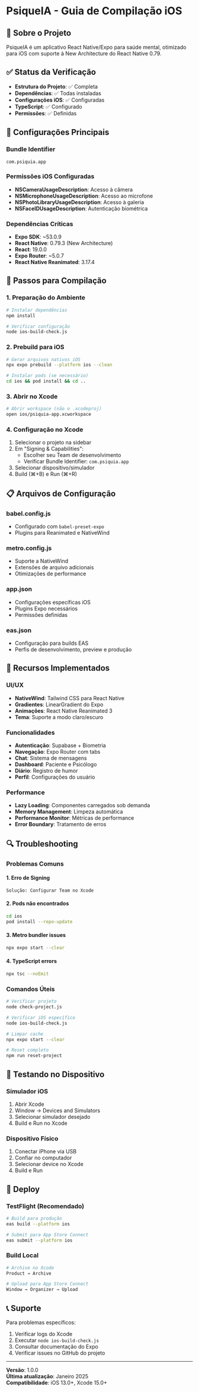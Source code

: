 # PsiqueIA - Guia de Compilação iOS

## 📱 Sobre o Projeto
PsiqueIA é um aplicativo React Native/Expo para saúde mental, otimizado para iOS com suporte à New Architecture do React Native 0.79.

## ✅ Status da Verificação
- **Estrutura do Projeto**: ✅ Completa
- **Dependências**: ✅ Todas instaladas
- **Configurações iOS**: ✅ Configuradas
- **TypeScript**: ✅ Configurado
- **Permissões**: ✅ Definidas

## 🔧 Configurações Principais

### Bundle Identifier
```
com.psiquia.app
```

### Permissões iOS Configuradas
- **NSCameraUsageDescription**: Acesso à câmera
- **NSMicrophoneUsageDescription**: Acesso ao microfone  
- **NSPhotoLibraryUsageDescription**: Acesso à galeria
- **NSFaceIDUsageDescription**: Autenticação biométrica

### Dependências Críticas
- **Expo SDK**: ~53.0.9
- **React Native**: 0.79.3 (New Architecture)
- **React**: 19.0.0
- **Expo Router**: ~5.0.7
- **React Native Reanimated**: 3.17.4

## 🚀 Passos para Compilação

### 1. Preparação do Ambiente
```bash
# Instalar dependências
npm install

# Verificar configuração
node ios-build-check.js
```

### 2. Prebuild para iOS
```bash
# Gerar arquivos nativos iOS
npx expo prebuild --platform ios --clean

# Instalar pods (se necessário)
cd ios && pod install && cd ..
```

### 3. Abrir no Xcode
```bash
# Abrir workspace (não o .xcodeproj)
open ios/psiquia-app.xcworkspace
```

### 4. Configuração no Xcode
1. Selecionar o projeto na sidebar
2. Em "Signing & Capabilities":
   - Escolher seu Team de desenvolvimento
   - Verificar Bundle Identifier: `com.psiquia.app`
3. Selecionar dispositivo/simulador
4. Build (⌘+B) e Run (⌘+R)

## 📋 Arquivos de Configuração

### babel.config.js
- Configurado com `babel-preset-expo`
- Plugins para Reanimated e NativeWind

### metro.config.js
- Suporte a NativeWind
- Extensões de arquivo adicionais
- Otimizações de performance

### app.json
- Configurações específicas iOS
- Plugins Expo necessários
- Permissões definidas

### eas.json
- Configuração para builds EAS
- Perfis de desenvolvimento, preview e produção

## 🎨 Recursos Implementados

### UI/UX
- **NativeWind**: Tailwind CSS para React Native
- **Gradientes**: LinearGradient do Expo
- **Animações**: React Native Reanimated 3
- **Tema**: Suporte a modo claro/escuro

### Funcionalidades
- **Autenticação**: Supabase + Biometria
- **Navegação**: Expo Router com tabs
- **Chat**: Sistema de mensagens
- **Dashboard**: Paciente e Psicólogo
- **Diário**: Registro de humor
- **Perfil**: Configurações do usuário

### Performance
- **Lazy Loading**: Componentes carregados sob demanda
- **Memory Management**: Limpeza automática
- **Performance Monitor**: Métricas de performance
- **Error Boundary**: Tratamento de erros

## 🔍 Troubleshooting

### Problemas Comuns

#### 1. Erro de Signing
```
Solução: Configurar Team no Xcode
```

#### 2. Pods não encontrados
```bash
cd ios
pod install --repo-update
```

#### 3. Metro bundler issues
```bash
npx expo start --clear
```

#### 4. TypeScript errors
```bash
npx tsc --noEmit
```

### Comandos Úteis
```bash
# Verificar projeto
node check-project.js

# Verificar iOS específico  
node ios-build-check.js

# Limpar cache
npx expo start --clear

# Reset completo
npm run reset-project
```

## 📱 Testando no Dispositivo

### Simulador iOS
1. Abrir Xcode
2. Window → Devices and Simulators
3. Selecionar simulador desejado
4. Build e Run no Xcode

### Dispositivo Físico
1. Conectar iPhone via USB
2. Confiar no computador
3. Selecionar device no Xcode
4. Build e Run

## 🚀 Deploy

### TestFlight (Recomendado)
```bash
# Build para produção
eas build --platform ios

# Submit para App Store Connect
eas submit --platform ios
```

### Build Local
```bash
# Archive no Xcode
Product → Archive

# Upload para App Store Connect
Window → Organizer → Upload
```

## 📞 Suporte

Para problemas específicos:
1. Verificar logs do Xcode
2. Executar `node ios-build-check.js`
3. Consultar documentação do Expo
4. Verificar issues no GitHub do projeto

---

**Versão**: 1.0.0  
**Última atualização**: Janeiro 2025  
**Compatibilidade**: iOS 13.0+, Xcode 15.0+